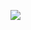![](https://www.google.com/url?sa=i&url=https%3A%2F%2Fbr.pinterest.com%2Fpin%2F758856605952498162%2F&psig=AOvVaw2b24bW5Ls6MHYefeLfH-2N&ust=1723925891925000&source=images&cd=vfe&opi=89978449&ved=0CBAQjRxqFwoTCKjGxceq-ocDFQAAAAAdAAAAABAE)
